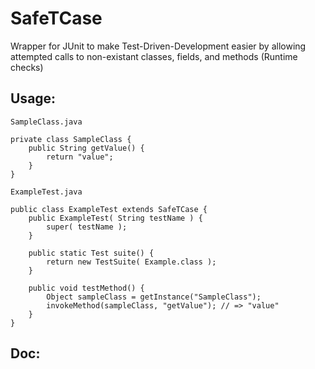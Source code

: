 # SafeTCase
Wrapper for JUnit to make Test-Driven-Development easier by allowing attempted calls to non-existant classes, fields, and methods (Runtime checks)

## Usage:

`SampleClass.java`
```
private class SampleClass {
    public String getValue() {
        return "value";
    }
}
```

`ExampleTest.java`
```
public class ExampleTest extends SafeTCase {
    public ExampleTest( String testName ) {
        super( testName );
    }

    public static Test suite() {
        return new TestSuite( Example.class );
    }

    public void testMethod() {
        Object sampleClass = getInstance("SampleClass");
        invokeMethod(sampleClass, "getValue"); // => "value"
    }
}
```

## Doc: 


